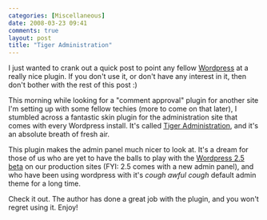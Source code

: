 ```yaml
---
categories: [Miscellaneous]
date: 2008-03-23 09:41
comments: true
layout: post
title: "Tiger Administration"
---
```

I just wanted to crank out a quick post to point any fellow <a href="http://wordpress.org/" title="Wordpress">Wordpress</a> at a really nice plugin. If you don't use it, or don't have any interest in it, then don't bother with the rest of this post :)

<!--more-->

This morning while looking for a "comment approval" plugin for another site I'm setting up with some fellow techies (more to come on that later), I stumbled across a fantastic skin plugin for the administration site that comes with every Wordpress install. It's called <a href="http://orderedlist.com/wordpress-plugins/wp-tiger-administration/" title="Tiger Administration">Tiger Administration</a>, and it's an absolute breath of fresh air.

This plugin makes the admin panel much nicer to look at. It's a dream for those of us who are yet to have the balls to play with the <a href="http://wordpress.org/development/2008/03/25-sneak-peek/" title="2.5 Beta">Wordpress 2.5 beta</a> on our production sites (FYI: 2.5 comes with a new admin panel), and who have been using wordpress with it's *cough* <em>awful</em> *cough* default admin theme for a long time.

Check it out. The author has done a great job with the plugin, and you won't regret using it. Enjoy!

